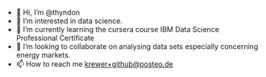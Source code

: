 - 👋 Hi, I’m @thyndon
- 👀 I’m interested in data science.
- 🌱 I’m currently learning the cursera course IBM Data Science Professional Certificate
- 💞️ I’m looking to collaborate on analysing data sets especially concerning energy markets.
- 📫 How to reach me krewer+github@posteo.de

<!---
thyndon/thyndon is a ✨ special ✨ repository because its `README.md` (this file) appears on your GitHub profile.
You can click the Preview link to take a look at your changes.
--->

